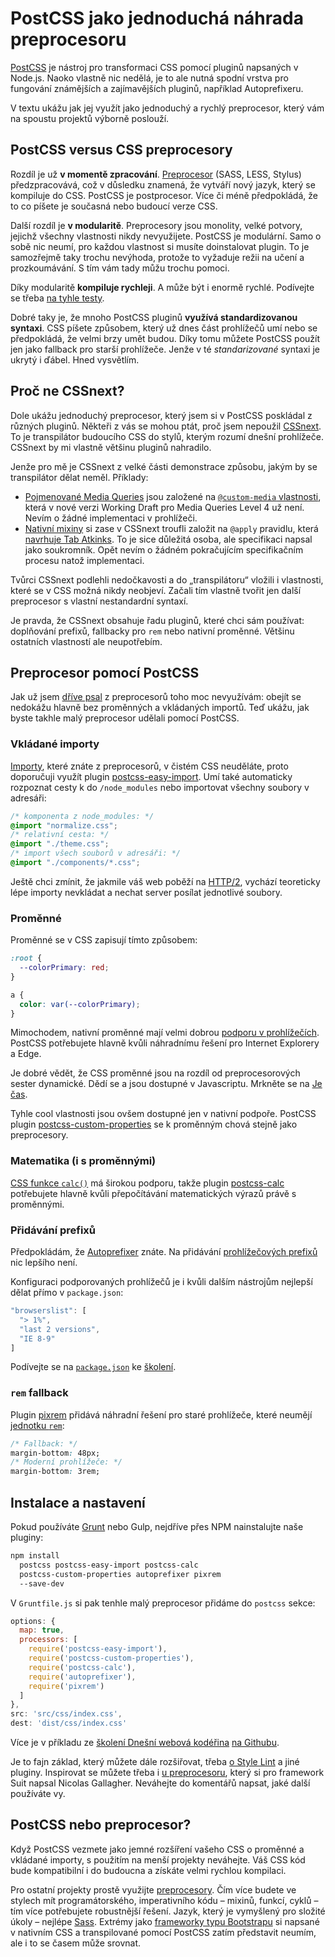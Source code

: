 # PostCSS jako jednoduchá náhrada preprocesoru

[PostCSS](http://postcss.org/) je nástroj pro transformaci CSS pomocí pluginů napsaných v Node.js. Naoko vlastně nic nedělá, je to ale nutná spodní vrstva pro fungování známějších a zajímavějších pluginů, například Autoprefixeru. 

V textu ukážu jak jej využít jako jednoduchý a rychlý preprocesor, který vám na spoustu projektů výborně poslouží. 


## PostCSS versus CSS preprocesory

Rozdíl je už **v momentě zpracování**. [Preprocesor](https://www.vzhurudolu.cz/blog/12-css-preprocesory-1) (SASS, LESS, Stylus) předzpracovává, což v důsledku znamená, že vytváří nový jazyk, který se kompiluje do CSS. PostCSS je postprocesor. Více či méně předpokládá, že to co píšete je současná nebo budoucí verze CSS.

Další rozdíl je **v modularitě**. Preprocesory jsou monolity, velké potvory, jejichž všechny vlastnosti nikdy nevyužijete. PostCSS je modulární. Samo o sobě nic neumí, pro každou vlastnost si musíte doinstalovat plugin. To je samozřejmě taky trochu nevýhoda, protože to vyžaduje režii na učení a prozkoumávání. S tím vám tady můžu trochu pomoci.

Díky modularitě **kompiluje rychleji**. A může být i enormě rychlé.  Podívejte se třeba [na tyhle testy](https://github.com/postcss/benchmark).

<!-- AdSnippet -->

Dobré taky je, že mnoho PostCSS pluginů **využívá standardizovanou syntaxi**. CSS píšete způsobem, který už dnes část prohlížečů umí nebo se předpokládá, že velmi brzy umět budou. Díky tomu můžete PostCSS použít jen jako fallback pro starší prohlížeče. Jenže v té *standarizované* syntaxi je ukrytý i ďábel. Hned vysvětlím.


## Proč ne CSSnext?

Dole ukážu jednoduchý preprocesor, který jsem si v PostCSS poskládal z různých pluginů. Někteři z vás se mohou ptát, proč jsem nepoužil [CSSnext](http://cssnext.io/). To je transpilátor budoucího CSS do stylů, kterým rozumí dnešní prohlížeče. CSSnext by mi vlastně většinu pluginů nahradilo. 

<!-- AdSnippet -->

Jenže pro mě je CSSnext z velké části demonstrace způsobu, jakým by se transpilátor dělat neměl. Příklady:

- [Pojmenované Media Queries](http://cssnext.io/features/#custom-media-queries) jsou založené na [`@custom-media` vlastnosti](https://www.w3.org/TR/2016/WD-mediaqueries-4-20160126/#custom-mq), která v nové verzi Working Draft pro Media Queries Level 4 už není. Nevím o žádné implementaci v prohlížeči.
- [Nativní mixiny](http://cssnext.io/features/#custom-properties-set-apply) si zase v CSSnext troufli založit na `@apply` pravidlu, která [navrhuje Tab Atkinks](http://tabatkins.github.io/specs/css-apply-rule/). To je sice důležitá osoba, ale specifikaci napsal jako soukromník. Opět nevím o žádném pokračujícím specifikačním procesu natož implementaci.

Tvůrci CSSnext podlehli nedočkavosti a do „transpilátoru“ vložili i vlastnosti, které se v CSS možná nikdy neobjeví. Začali tím vlastně tvořit jen další preprocesor s vlastní nestandardní syntaxí.

Je pravda, že CSSnext obsahuje řadu pluginů, které chci sám používat: doplňování prefixů, fallbacky pro `rem` nebo nativní proměnné. Většinu ostatních vlastností ale neupotřebím.


## Preprocesor pomocí PostCSS

Jak už jsem [dříve psal](https://www.vzhurudolu.cz/blog/34-css-postprocessing) z preprocesorů toho moc nevyužívám: obejít se nedokážu hlavně bez proměnných a vkládaných importů. Teď ukážu, jak byste takhle malý preprocesor udělali pomocí PostCSS.

### Vkládané importy

[Importy](https://www.vzhurudolu.cz/blog/13-css-preprocesory-2#import), které znáte z preprocesorů, v čistém CSS neuděláte, proto doporučuji využít plugin [postcss-easy-import](https://github.com/TrySound/postcss-easy-import). Umí také automaticky rozpoznat cesty k do `/node_modules` nebo importovat všechny soubory v adresáři:

```css
/* komponenta z node_modules: */
@import "normalize.css"; 
/* relativní cesta: */
@import "./theme.css"; 
/* import všech souborů v adresáři: */
@import "./components/*.css"; 
```

Ještě chci zmínit, že jakmile váš web poběží na [HTTP/2](http-2.md), vychází teoreticky lépe importy nevkládat a nechat server posílat jednotlivé soubory. 

### Proměnné

Proměnné se v CSS zapisují tímto způsobem:

```css
:root {
  --colorPrimary: red;
}

a {
  color: var(--colorPrimary);
}
```

Mimochodem, nativní proměnné mají velmi dobrou [podporu v prohlížečích](https://caniuse.com/#feat=css-variables). PostCSS potřebujete hlavně kvůli náhradnímu řešení pro Internet Explorery a Edge.

Je dobré vědět, že CSS proměnné jsou na rozdíl od preprocesorových sester dynamické. Dědí se a jsou dostupné v Javascriptu. Mrkněte se na [Je čas](http://jecas.cz/var). 

Tyhle cool vlastnosti jsou ovšem dostupné jen v nativní podpoře. PostCSS plugin [postcss-custom-properties](https://github.com/postcss/postcss-custom-properties) se k proměnným chová stejně jako preprocesory.

### Matematika (i s proměnnými)

[CSS funkce `calc()`](css3-calc.md) má širokou podporu, takže plugin [postcss-calc](https://github.com/postcss/postcss-calc) potřebujete hlavně kvůli přepočítávání matematických výrazů právě s proměnnými. 

### Přidávání prefixů

Předpokládám, že [Autoprefixer](https://github.com/postcss/autoprefixer) znáte. Na přidávání [prohlížečových prefixů](prefix.md) nic lepšího není. 

Konfiguraci podporovaných prohlížečů je i kvůli dalším nástrojům nejlepší dělat přímo v `package.json`:

```javascript
"browserslist": [
  "> 1%",
  "last 2 versions",
  "IE 8-9"
]
```

Podívejte se na [`package.json`](https://github.com/machal/polaroid-example/blob/master/package.json) ke [školení](https://www.vzhurudolu.cz/kurzy/webova-koderina).

### `rem` fallback

Plugin [pixrem](https://github.com/robwierzbowski/node-pixrem) přidává náhradní řešení pro staré prohlížeče, které neumějí [jednotku `rem`](css3-jednotky.md):

```css
/* Fallback: */
margin-bottom: 48px;
/* Moderní prohlížeče: */
margin-bottom: 3rem;
```

## Instalace a nastavení

Pokud používáte [Grunt](grunt.md) nebo Gulp, nejdříve přes NPM nainstalujte naše pluginy:

```bash
npm install 
  postcss postcss-easy-import postcss-calc 
  postcss-custom-properties autoprefixer pixrem  
  --save-dev
```

V `Gruntfile.js` si pak tenhle malý preprocesor přidáme do `postcss` sekce:

```javascript
options: {
  map: true,
  processors: [
    require('postcss-easy-import'),
    require('postcss-custom-properties'),
    require('postcss-calc'),
    require('autoprefixer'),
    require('pixrem')
  ]
},
src: 'src/css/index.css',
dest: 'dist/css/index.css'
```

Více je v příkladu ze [školení Dnešní webová kodéřina](https://www.vzhurudolu.cz/kurzy/webova-koderina) [na Githubu](https://github.com/machal/polaroid-example/blob/master/grunt/postcss.js). 

<!-- AdSnippet -->

Je to fajn základ, který můžete dále rozšiřovat, třeba [o Style Lint](https://stylelint.io/) a jiné pluginy. Inspirovat se můžete třeba i [u preprocesoru](https://github.com/suitcss/preprocessor/blob/master/README.md), který si pro framework Suit napsal Nicolas Gallagher. Neváhejte do komentářů napsat, jaké další používáte vy.


## PostCSS nebo preprocesor?

Když PostCSS vezmete jako jemné rozšíření vašeho CSS o proměnné a vkládané importy, s použitím na menší projekty neváhejte. Váš CSS kód bude kompatibilní i do budoucna a získáte velmi rychlou kompilaci. 

Pro ostatní projekty prostě využijte [preprocesory](https://www.vzhurudolu.cz/blog/12-css-preprocesory-1). Čím více budete ve stylech mít programátorského, imperativního kódu – mixinů, funkcí, cyklů – tím více potřebujete robustnější řešení. Jazyk, který je vymyšlený pro složité úkoly – nejlépe [Sass](http://sass-lang.com/). Extrémy jako [frameworky typu Bootstrapu](https://www.vzhurudolu.cz/frontend-frameworky) si napsané v nativním CSS a transpilované pomocí PostCSS zatím představit neumím, ale i to se časem může srovnat.


